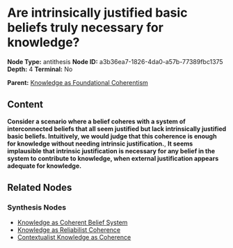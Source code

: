# Are intrinsically justified basic beliefs truly necessary for knowledge?

**Node Type:** antithesis
**Node ID:** a3b36ea7-1826-4da0-a57b-77389fbc1375
**Depth:** 4
**Terminal:** No

**Parent:** [Knowledge as Foundational Coherentism](knowledge-as-foundational-coherentism-synthesis-23bdc14c-6fd2-4737-887d-58dc389ae881.md)

## Content

**Consider a scenario where a belief coheres with a system of interconnected beliefs that all seem justified but lack intrinsically justified basic beliefs. Intuitively, we would judge that this coherence is enough for knowledge without needing intrinsic justification.**, **It seems implausible that intrinsic justification is necessary for any belief in the system to contribute to knowledge, when external justification appears adequate for knowledge.**

## Related Nodes

### Synthesis Nodes

- [Knowledge as Coherent Belief System](knowledge-as-coherent-belief-system-synthesis-2fd44dc9-cb37-4f79-9bbb-d7f0e206c4e2.md)
- [Knowledge as Reliabilist Coherence](knowledge-as-reliabilist-coherence-synthesis-eaf16edb-056d-4a8b-8355-fc707fdc25b8.md)
- [Contextualist Knowledge as Coherence](contextualist-knowledge-as-coherence-synthesis-ec4c5303-d4cf-406b-a87a-d6bfa87bfefa.md)
